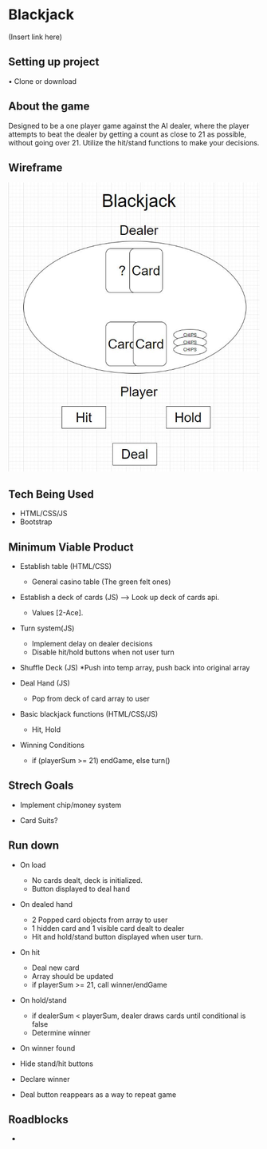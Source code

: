 # Blackjack
(Insert link here)

## Setting up project
• Clone or download

## About the game
Designed to be a one player game against the AI dealer, where the player attempts to beat the dealer by getting a count as close to 21 as possible, without going over 21. Utilize the hit/stand functions to make your decisions. 

## Wireframe
![Wireframe](https://github.com/Eryoung-610/Blackjack/blob/master/BlackjackWireframe.JPG)

## Tech Being Used
* HTML/CSS/JS
* Bootstrap

## Minimum Viable Product
* Establish table (HTML/CSS)
  * General casino table (The green felt ones)

* Establish a deck of cards (JS) --> Look up deck of cards api.
  * Values [2-Ace].
  
* Turn system(JS)
  * Implement delay on dealer decisions
  * Disable hit/hold buttons when not user turn
 
* Shuffle Deck (JS)
  *Push into temp array, push back into original array

* Deal Hand (JS)
  * Pop from deck of card array to user
  
* Basic blackjack functions (HTML/CSS/JS)
  * Hit, Hold

* Winning Conditions
  * if (playerSum >= 21) endGame, else turn()
 
## Strech Goals

* Implement chip/money system

* Card Suits?

## Run down

* On load
  * No cards dealt, deck is initialized.
  * Button displayed to deal hand
  
* On dealed hand
  * 2 Popped card objects from array to user
  * 1 hidden card and 1 visible card dealt to dealer
  * Hit and hold/stand button displayed when user turn.
  
* On hit
  * Deal new card
  * Array should be updated
  * if playerSum >= 21, call winner/endGame
  
* On hold/stand
  * if dealerSum < playerSum, dealer draws cards until conditional is false
  * Determine winner
  
* On winner found
 * Hide stand/hit buttons
 * Declare winner
 * Deal button reappears as a way to repeat game

## Roadblocks

*
